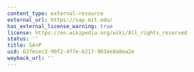 ```yaml
---
content_type: external-resource
external_url: https://sap.mit.edu/
has_external_license_warning: true
license: https://en.wikipedia.org/wiki/All_rights_reserved
status: ''
title: SA+P
uid: 62fecec3-90f2-4f7e-b217-9034e8a8ea2e
wayback_url: ''
---
```

